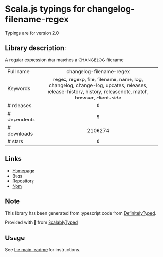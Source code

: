 
# Scala.js typings for changelog-filename-regex

Typings are for version 2.0

## Library description:
A regular expression that matches a CHANGELOG filename

|                    |                 |
| ------------------ | :-------------: |
| Full name          | changelog-filename-regex |
| Keywords           | regex, regexp, file, filename, name, log, changelog, change-log, updates, releases, release-history, history, releasenote, match, browser, client-side |
| # releases         | 0 |
| # dependents       | 9 |
| # downloads        | 2106274 |
| # stars            | 0 |

## Links
- [Homepage](https://github.com/shinnn/changelog-filename-regex#readme)
- [Bugs](https://github.com/shinnn/changelog-filename-regex/issues)
- [Repository](https://github.com/shinnn/changelog-filename-regex)
- [Npm](https://www.npmjs.com/package/changelog-filename-regex)
    


## Note
This library has been generated from typescript code from [DefinitelyTyped](https://definitelytyped.org).

Provided with :purple_heart: from [ScalablyTyped](https://github.com/oyvindberg/ScalablyTyped)

## Usage
See [the main readme](../../readme.md) for instructions.


